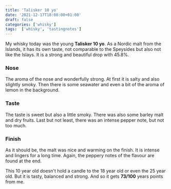 ```yaml
---
title: 'Talisker 10 yo'
date: '2021-12-17T18:00:00+01:00'
draft: false
categories: ['whisky']
tags:  ['whisky', 'tastingnotes']
---
```


My whisky today was the young **Talisker 10 yo**. As a Nordic malt from
the Islands, it has its own taste, not comparable to the Speysides but
also not like the Islays.  It is a strong and beautiful drop with 45.8%.

### Nose

The aroma of the nose and wonderfully strong. At first it is salty and
also slightly smoky. Then there is some seawater and even a bit of the
aroma of lemon in the background.

### Taste

The taste is sweet but also a little smoky. There was also some barley
malt and dry fruits. Last but not least, there was an intense pepper
note, but not too much.

### Finish

As it should be, the malt was nice and warming on the finish. It is
intense and lingers for a long time. Again, the peppery notes of the
flavour are found at the end.

This 10 year old doesn't hold a candle to the 18 year old or even the
25 year old. But it is tasty, balanced and strong. And so it gets **73/100** years
points from me.
